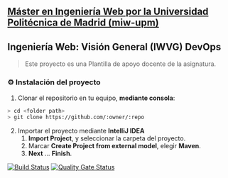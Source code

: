 ## [Máster en Ingeniería Web por la Universidad Politécnica de Madrid (miw-upm)](http://miw.etsisi.upm.es)
## Ingeniería Web: Visión General (IWVG) DevOps
> Este proyecto es una Plantilla de apoyo docente de la asignatura.

### :gear: Instalación del proyecto
1. Clonar el repositorio en tu equipo, **mediante consola**:
```sh
> cd <folder path>
> git clone https://github.com/:owner/:repo
```
2. Importar el proyecto mediante **IntelliJ IDEA**
   1. **Import Project**, y seleccionar la carpeta del proyecto.
   1. Marcar **Create Project from external model**, elegir **Maven**.
   1. **Next** … **Finish**.
   
[![Build Status](https://travis-ci.org/OdiseoSSJ/iwvg-devops-ulises-mateo.svg?branch=master)](https://travis-ci.org/OdiseoSSJ/iwvg-devops-ulises-mateo)
[![Quality Gate Status](https://sonarcloud.io/api/project_badges/measure?project=es.upm.miw%3Aiwvg-devops-ulises-mateo&metric=alert_status)](https://sonarcloud.io/dashboard?id=es.upm.miw%3Aiwvg-devops-ulises-mateo)
